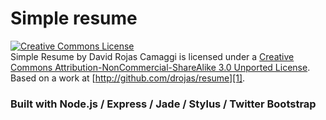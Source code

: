 # Simple resume

[![Creative Commons License](http://i.creativecommons.org/l/by-nc-sa/3.0/88x31.png)][0]  
Simple Resume by David Rojas Camaggi is licensed under a [Creative Commons Attribution-NonCommercial-ShareAlike 3.0 Unported License][0].  
Based on a work at [http://github.com/drojas/resume][1].

[0]: http://creativecommons.org/licenses/by-nc-sa/3.0/
[1]: http://github.com/drojas/resume

### Built with Node.js / Express / Jade / Stylus / Twitter Bootstrap
